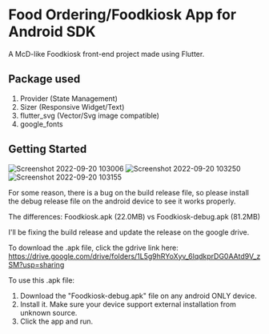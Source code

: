 # Food Ordering/Foodkiosk App for Android SDK

A McD-like Foodkiosk front-end project made using Flutter.

## Package used
1. Provider (State Management)
2. Sizer  (Responsive Widget/Text)
3. flutter_svg   (Vector/Svg image compatible)
4. google_fonts  

## Getting Started
![Screenshot 2022-09-20 103006](https://user-images.githubusercontent.com/90374083/191508995-a039f6f1-c55a-4f7d-a252-3ad68330d0a1.jpg)
![Screenshot 2022-09-20 103250](https://user-images.githubusercontent.com/90374083/191509047-53f89afd-0639-4835-8f9b-75f69874dea8.jpg)
![Screenshot 2022-09-20 103155](https://user-images.githubusercontent.com/90374083/191512390-0159cbbc-e173-4680-bf37-04cce40cf60f.jpg)

For some reason, there is a bug on the build release file, so please install the debug release file on
the android device to see it works properly.

The differences:
Foodkiosk.apk (22.0MB)    vs   Foodkiosk-debug.apk (81.2MB)

I'll be fixing the build release and update the release on the google drive.

To download the .apk file, click the gdrive link here:
 https://drive.google.com/drive/folders/1L5g9hRYoXyv_6lqdkprDG0AAtd9V_zSM?usp=sharing

To use this .apk file:

1. Download the "Foodkiosk-debug.apk" file on any android ONLY device.
2. Install it. Make sure your device support external installation from unknown source.
3. Click the app and run.

